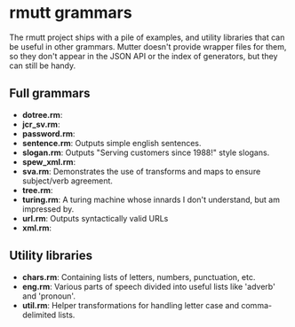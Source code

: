 # rmutt grammars

The rmutt project ships with a pile of examples, and utility libraries that can be useful in other grammars. Mutter doesn't provide wrapper files for them, so they don't appear in the JSON API or the index of generators, but they can still be handy.

## Full grammars
* **dotree.rm**: 
* **jcr_sv.rm**: 
* **password.rm**: 
* **sentence.rm**: Outputs simple english sentences.
* **slogan.rm**: Outputs "Serving customers since 1988!" style slogans.
* **spew_xml.rm**: 
* **sva.rm**: Demonstrates the use of transforms and maps to ensure subject/verb agreement.
* **tree.rm**: 
* **turing.rm**: A turing machine whose innards I don't understand, but am impressed by.
* **url.rm**: Outputs syntactically valid URLs
* **xml.rm**: 

## Utility libraries
* **chars.rm**: Containing lists of letters, numbers, punctuation, etc.
* **eng.rm**: Various parts of speech divided into useful lists like 'adverb' and 'pronoun'.
* **util.rm**: Helper transformations for handling letter case and comma-delimited lists.
